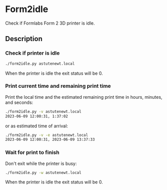 # Form2idle
Check if Formlabs Form 2 3D printer is idle.

## Description
### Check if printer is idle
```sh
./form2idle.py astutenewt.local
```
When the printer is idle the exit status will be 0.

### Print current time and remaining print time
Print the local time and the estimated remaining print time in hours, minutes, and seconds:
```sh
./form2idle.py -v astutenewt.local
2023-06-09 12:00:31, 1:37:02
```

or as estimated time of arrival:
```sh
./form2idle.py -v -e astutenewt.local
2023-06-09 12:00:31, 2023-06-09 13:37:33
```

### Wait for print to finish
Don't exit while the printer is busy:
```sh
./form2idle.py -w astutenewt.local
```
When the printer is idle the exit status will be 0.
